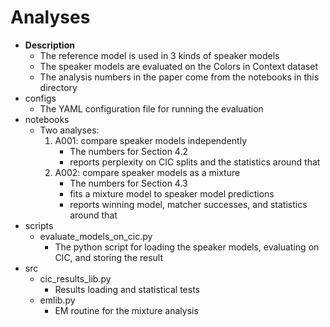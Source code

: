# Analyses

- **Description**
    - The reference model is used in 3 kinds of speaker models 
    - The speaker models are evaluated on the Colors in Context dataset
    - The analysis numbers in the paper come from the notebooks in this directory
- configs
    - The YAML configuration file for running the evaluation
- notebooks
    - Two analyses:
        1. A001: compare speaker models independently
            - The numbers for Section 4.2
            - reports perplexity on CIC splits and the statistics around that
        2. A002: compare speaker models as a mixture
            - The numbers for Section 4.3
            - fits a mixture model to speaker model predictions
            - reports winning model, matcher successes, and statistics around that   
- scripts
    - evaluate_models_on_cic.py
        - The python script for loading the speaker models, evaluating on CIC, and storing the result
- src
    - cic_results_lib.py
        - Results loading and statistical tests
    - emlib.py
        - EM routine for the mixture analysis
